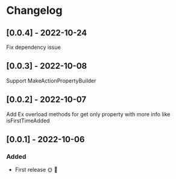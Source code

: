 # Changelog

## [0.0.4] - 2022-10-24

Fix dependency issue

## [0.0.3] - 2022-10-08

Support MakeActionPropertyBuilder

## [0.0.2] - 2022-10-07

Add Ex overload methods for get only property with more info like isFirstTimeAdded

## [0.0.1] - 2022-10-06

### Added
* First release 🌞 🚀
